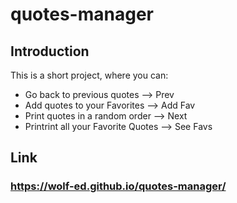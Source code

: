 # quotes-manager

## Introduction

This is a short project, where you can:
* Go back to previous quotes         --> Prev
* Add quotes to your Favorites       --> Add Fav
* Print quotes in a random order     --> Next
* Printrint all your Favorite Quotes --> See Favs


## Link
### **https://wolf-ed.github.io/quotes-manager/**
